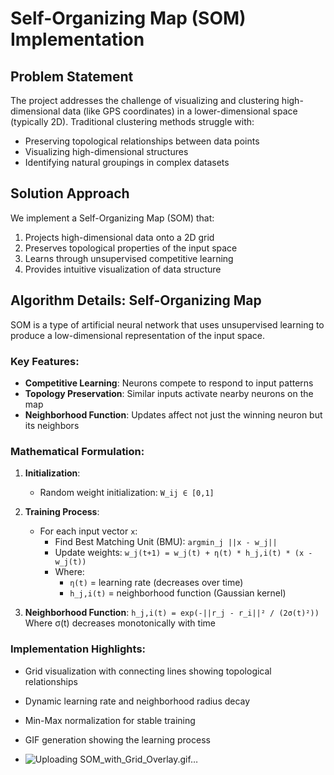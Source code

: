 # Self-Organizing Map (SOM) Implementation

## Problem Statement
The project addresses the challenge of visualizing and clustering high-dimensional data (like GPS coordinates) in a lower-dimensional space (typically 2D). Traditional clustering methods struggle with:
- Preserving topological relationships between data points
- Visualizing high-dimensional structures
- Identifying natural groupings in complex datasets

## Solution Approach
We implement a Self-Organizing Map (SOM) that:
1. Projects high-dimensional data onto a 2D grid
2. Preserves topological properties of the input space
3. Learns through unsupervised competitive learning
4. Provides intuitive visualization of data structure

## Algorithm Details: Self-Organizing Map
SOM is a type of artificial neural network that uses unsupervised learning to produce a low-dimensional representation of the input space.

### Key Features:
- **Competitive Learning**: Neurons compete to respond to input patterns
- **Topology Preservation**: Similar inputs activate nearby neurons on the map
- **Neighborhood Function**: Updates affect not just the winning neuron but its neighbors

### Mathematical Formulation:
1. **Initialization**: 
   - Random weight initialization: `W_ij ∈ [0,1]`
   
2. **Training Process**:
   - For each input vector `x`:
     - Find Best Matching Unit (BMU): `argmin_j ||x - w_j||`
     - Update weights: 
       `w_j(t+1) = w_j(t) + η(t) * h_j,i(t) * (x - w_j(t))`
     - Where:
       - `η(t)` = learning rate (decreases over time)
       - `h_j,i(t)` = neighborhood function (Gaussian kernel)

3. **Neighborhood Function**:
   `h_j,i(t) = exp(-||r_j - r_i||² / (2σ(t)²))`
   Where σ(t) decreases monotonically with time

### Implementation Highlights:
- Grid visualization with connecting lines showing topological relationships
- Dynamic learning rate and neighborhood radius decay
- Min-Max normalization for stable training
- GIF generation showing the learning process

- ![Uploading SOM_with_Grid_Overlay.gif…]()
